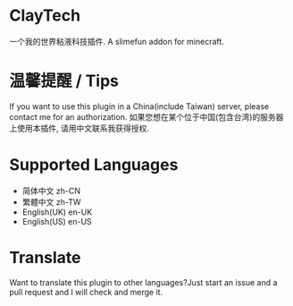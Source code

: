 # ClayTech
一个我的世界粘液科技插件.
A slimefun addon for minecraft.

# 温馨提醒 / Tips
If you want to use this plugin in a China(include Taiwan) server, please contact me for an authorization.
如果您想在某个位于中国(包含台湾)的服务器上使用本插件, 请用中文联系我获得授权.

# Supported Languages
* 简体中文 zh-CN
* 繁體中文 zh-TW
* English(UK) en-UK
* English(US) en-US

# Translate
Want to translate this plugin to other languages?Just start an issue and a pull request and I will check and merge it.
